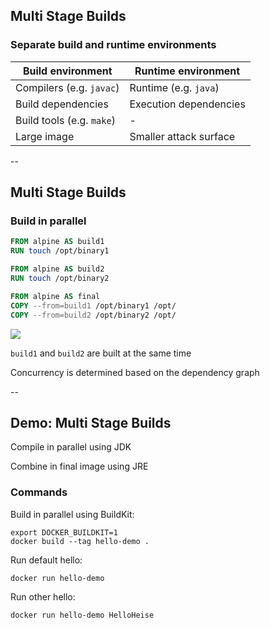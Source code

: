 ## Multi Stage Builds
<!-- .slide: id="multi-stage" -->

### Separate build and runtime environments

| Build environment | Runtime environment |
|-------------------|---------------------|
| Compilers (e.g. `javac`) | Runtime (e.g. `java`) |
| Build dependencies | Execution dependencies |
| Build tools (e.g. `make`) | - |
| Large image | Smaller attack surface |

--

## Multi Stage Builds

### Build in parallel

```Dockerfile
FROM alpine AS build1
RUN touch /opt/binary1

FROM alpine AS build2
RUN touch /opt/binary2

FROM alpine AS final
COPY --from=build1 /opt/binary1 /opt/
COPY --from=build2 /opt/binary2 /opt/
```

![](020_advanced//020_multi_stage/02_concurrency/dependency_graph.drawio.svg) <!-- .element: style="float: right; padding-left: 1em;" -->

`build1` and `build2` are built at the same time

Concurrency is determined based on the dependency graph

--

## Demo: Multi Stage Builds

Compile in parallel using JDK

Combine in final image using JRE

### Commands

Build in parallel using BuildKit:

```plaintext
export DOCKER_BUILDKIT=1
docker build --tag hello-demo .
```

Run default hello:

```plaintext
docker run hello-demo
```

Run other hello:

```plaintext
docker run hello-demo HelloHeise
```
